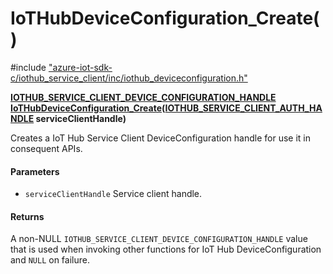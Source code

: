 # IoTHubDeviceConfiguration_Create()

\#include ["azure-iot-sdk-c/iothub_service_client/inc/iothub_deviceconfiguration.h"](../iot-c-ref-iothub-deviceconfiguration-h.md)  

**[IOTHUB_SERVICE_CLIENT_DEVICE_CONFIGURATION_HANDLE](#iothub__deviceconfiguration_8h_1a6b6d0ee5e70f65ee692e420e50ef805c) [IoTHubDeviceConfiguration_Create](#iothub__deviceconfiguration_8h_1a8dd0eaaa96d7d9c87ab68bb5f78adff9)([IOTHUB_SERVICE_CLIENT_AUTH_HANDLE](#iothub__service__client__auth_8h_1a47d2f6357931c33108eb9fba95d8730b) serviceClientHandle)**

Creates a IoT Hub Service Client DeviceConfiguration handle for use it in consequent APIs.

#### Parameters
* `serviceClientHandle` Service client handle.

#### Returns
A non-NULL `IOTHUB_SERVICE_CLIENT_DEVICE_CONFIGURATION_HANDLE` value that is used when invoking other functions for IoT Hub DeviceConfiguration and `NULL` on failure.

